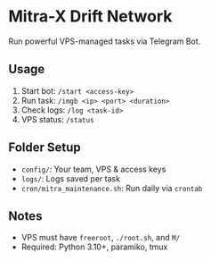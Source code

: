 # Mitra-X Drift Network

Run powerful VPS-managed tasks via Telegram Bot.

## Usage

1. Start bot: `/start <access-key>`
2. Run task: `/imgb <ip> <port> <duration>`
3. Check logs: `/log <task-id>`
4. VPS status: `/status`

## Folder Setup

- `config/`: Your team, VPS & access keys
- `logs/`: Logs saved per task
- `cron/mitra_maintenance.sh`: Run daily via `crontab`

## Notes

- VPS must have `freeroot`, `./root.sh`, and `M/`
- Required: Python 3.10+, paramiko, tmux

